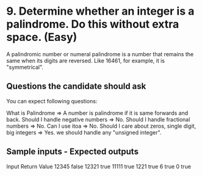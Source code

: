# 9. Determine whether an integer is a palindrome. Do this without extra space. (Easy)
A palindromic number or numeral palindrome is a number that remains the same when its digits are reversed. Like 16461, for example, it is "symmetrical".

## Questions the candidate should ask
You can expect following questions:

What is Palindrome => A number is palindrome if it is same forwards and back.
Should I handle negative numbers => No.
Should I handle fractional numbers => No.
Can I use itoa => No.
Should I care about zeros, single digit, big integers => Yes. we should handle any "unsigned integer".

## Sample inputs - Expected outputs
Input Return Value
12345 false
12321 true
11111 true
1221 true
6 true
0 true